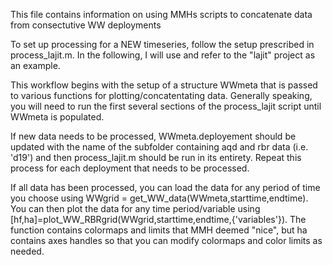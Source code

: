 This file contains information on using MMHs scripts to concatenate data from consectutive WW deployments

To set up processing for a NEW timeseries, follow the setup prescribed in process_lajit.m. In the following, I will use and refer to the "lajit" project as an example.

This workflow begins with the setup of a structure WWmeta that is passed to various functions for plotting/concatentating data. Generally speaking, you will need to run the first several sections of the process_lajit script until WWmeta is populated.

If new data needs to be processed, WWmeta.deployement should be updated with the name of the subfolder containing aqd and rbr data (i.e. 'd19') and then process_lajit.m should be run in its entirety. Repeat this process for each deployment that needs to be processed.

If all data has been processed, you can load the data for any period of time you choose using WWgrid = get_WW_data(WWmeta,starttime,endtime). You can then plot the data for any time period/variable using [hf,ha]=plot_WW_RBRgrid(WWgrid,starttime,endtime,{'variables'}). The function contains colormaps and limits that MMH deemed "nice", but ha contains axes handles so that you can modify colormaps and color limits as needed. 
